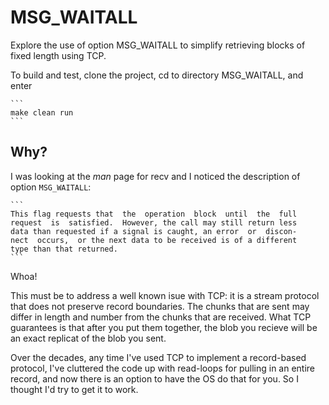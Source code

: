 # MSG_WAITALL

Explore the use of option MSG_WAITALL to simplify retrieving blocks of fixed
length using TCP.  

To build and test, clone the project, cd to directory MSG_WAITALL, and enter

    ```
    make clean run
    ```

## Why?

I was looking at the *man* page for recv and I noticed the description of option ```MSG_WAITALL```:

    ```
    This flag requests that  the  operation  block  until  the  full
    request  is  satisfied.  However, the call may still return less
    data than requested if a signal is caught, an error  or  discon‐
    nect  occurs,  or the next data to be received is of a different
    type than that returned.
    ```

Whoa!

This must be to address a well known isue with TCP: it is a stream protocol that does not preserve record boundaries.
The chunks that are sent may differ in length and number from the chunks that are received. What TCP guarantees is that
after you put them together, the blob you recieve will be an exact replicat of the blob you sent.  

Over the decades, any time I've used TCP to implement a record-based protocol, I've cluttered the
code up with read-loops for pulling in an entire record, and now there is an option to have the OS
do that for you. So I thought I'd try to get it to work.

